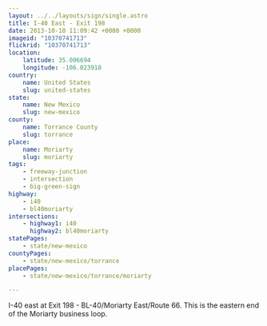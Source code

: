 ```yaml
---
layout: ../../layouts/sign/single.astro
title: I-40 East - Exit 198
date: 2013-10-10 11:09:42 +0000 +0000
imageid: "10370741713"
flickrid: "10370741713"
location:
    latitude: 35.006694
    longitude: -106.023918
country:
    name: United States
    slug: united-states
state:
    name: New Mexico
    slug: new-mexico
county:
    name: Torrance County
    slug: torrance
place:
    name: Moriarty
    slug: moriarty
tags:
    - freeway-junction
    - intersection
    - big-green-sign
highway:
    - i40
    - bl40moriarty
intersections:
    - highway1: i40
      highway2: bl40moriarty
statePages:
    - state/new-mexico
countyPages:
    - state/new-mexico/torrance
placePages:
    - state/new-mexico/torrance/moriarty

---
```

I-40 east at Exit 198 - BL-40/Moriarty East/Route 66.  This is the eastern end of the Moriarty business loop.